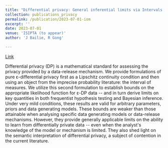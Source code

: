 ```yaml
---
title: "Differential privacy: General inferential limits via Intervals of Measures"
collection: publications_privacy
permalink: /publication/2023-07-01-iom
excerpt: ''
date: 2023-07-01
venue: 'ISIPTA (to appear)'
author: 'J Bailie, R Gong'

---
```


[Link](https://isipta23.sipta.org/accepted-papers/long-bailie/)

Differential privacy (DP) is a mathematical standard for assessing the privacy provided by a data-release mechanism. We provide formulations of pure ε-differential privacy first as a Lipschitz continuity condition and then using an object from the imprecise probability literature: the interval of measures. We utilize this second formulation to establish bounds on the appropriate likelihood function for ε-DP data -- and in turn derive limits on key quantities in both frequentist hypothesis testing and Bayesian inference. Under very mild conditions, these results are valid for arbitrary parameters, priors and data generating models. These bounds are weaker than those attainable when analysing specific data generating models or data-release mechanisms. However, they provide generally applicable limits on the ability to learn from differentially private data -- even when the analyst's knowledge of the model or mechanism is limited. They also shed light on the semantic interpretation of differential privacy, a subject of contention in the current literature.  
